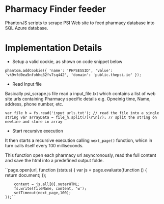 # Pharmacy Finder feeder

PhantonJS scripts to scrape PSI Web site to feed pharmacy database into SQL Azure database.

# Implementation Details

- Setup a valid cookie, as shown on code snippet below

`phantom.addCookie({
    'name': 'PHPSESSID',
    'value': 'vk9vfd0ea5nfohhq32fv7sq442',
    'domain': 'public.thepsi.ie'
});`


- Read Input file

Basically psi_scrape.js file read a input_file.txt which contains a list of web site urls containing Pharmacy specific details e.g. Opneinig time, Name, address, phone number, etc.

`var file_h = fs.read('input_urls.txt'); // read the file into a single string
var arrayData = file_h.split(/[\r\n]/); // split the string on newline and store in array`

- Start recursive execution

It then starts a recursive execution calling `next_page()` function, whicn in turn calls itself every 100 milliseconds.

This function open each pharmacy url asyncronously, read the full content and save the html into a predefined output folde.

``page.open(url, function (status) {
        var js = page.evaluate(function () {
            return document;
        });

        content = js.all[0].outerHTML;
        fs.write(fileName, content, 'w');
        setTimeout(next_page,100);
    });``
    
    
